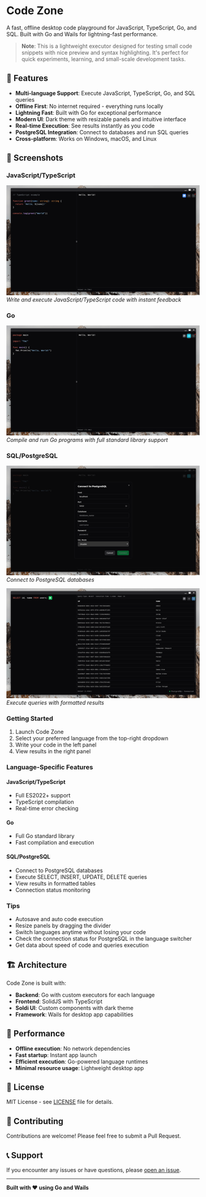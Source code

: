 # Code Zone

A fast, offline desktop code playground for JavaScript, TypeScript, Go, and SQL. Built with Go and Wails for lightning-fast performance.

> **Note**: This is a lightweight executor designed for testing small code snippets with nice preview and syntax highlighting. It's perfect for quick experiments, learning, and small-scale development tasks.

## 🚀 Features

- **Multi-language Support**: Execute JavaScript, TypeScript, Go, and SQL queries
- **Offline First**: No internet required - everything runs locally
- **Lightning Fast**: Built with Go for exceptional performance
- **Modern UI**: Dark theme with resizable panels and intuitive interface
- **Real-time Execution**: See results instantly as you code
- **PostgreSQL Integration**: Connect to databases and run SQL queries
- **Cross-platform**: Works on Windows, macOS, and Linux

## 📸 Screenshots

### JavaScript/TypeScript

![JavaScript/TypeScript Screenshot](screenshots/typescript.png)
_Write and execute JavaScript/TypeScript code with instant feedback_

### Go

![Go Screenshot](screenshots/golang.png)
_Compile and run Go programs with full standard library support_

### SQL/PostgreSQL

![SQL Screenshot](screenshots/postgres.png)
_Connect to PostgreSQL databases_

![SQL Query Screenshot](screenshots/postgres-query.png)
_Execute queries with formatted results_

### Getting Started

1. Launch Code Zone
2. Select your preferred language from the top-right dropdown
3. Write your code in the left panel
4. View results in the right panel

### Language-Specific Features

#### JavaScript/TypeScript

- Full ES2022+ support
- TypeScript compilation
- Real-time error checking

#### Go

- Full Go standard library
- Fast compilation and execution

#### SQL/PostgreSQL

- Connect to PostgreSQL databases
- Execute SELECT, INSERT, UPDATE, DELETE queries
- View results in formatted tables
- Connection status monitoring

### Tips

- Autosave and auto code execution
- Resize panels by dragging the divider
- Switch languages anytime without losing your code
- Check the connection status for PostgreSQL in the language switcher
- Get data about speed of code and queries execution

## 🏗️ Architecture

Code Zone is built with:

- **Backend**: Go with custom executors for each language
- **Frontend**: SolidJS with TypeScript
- **Soldi UI**: Custom components with dark theme
- **Framework**: Wails for desktop app capabilities

## 🚀 Performance

- **Offline execution**: No network dependencies
- **Fast startup**: Instant app launch
- **Efficient execution**: Go-powered language runtimes
- **Minimal resource usage**: Lightweight desktop app

## 📄 License

MIT License - see [LICENSE](LICENSE) file for details.

## 🤝 Contributing

Contributions are welcome! Please feel free to submit a Pull Request.

## 📞 Support

If you encounter any issues or have questions, please [open an issue](https://github.com/sklymoshenko/codezone/issues).

---

**Built with ❤️ using Go and Wails**
